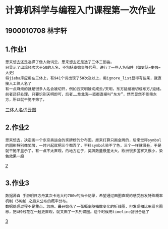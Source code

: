 # 计算机科学与编程入门课程第一次作业
## 1900010708 林宇轩
## 1.作业1

    思来想去还是选择了做人物词云，思来想去还是选了三体三部曲。
    只显示了出现频次大于50的人名，不包括秦始皇等代号，进行了一些人名归并（如史队=史强=大史）
    将jieba库应用在三体上，有941个词出现了50次及以上，用ignore_list显得有些呆，就直接人工筛人名了
    有一点麻烦的就是很多人名会被切开，例如云天明被切成云/天明，东方延绪被切成东方/延绪。前者还好处理，只要识别天明即可，后者……章北海一直都直接叫“东方”，然而显然不能筛东方，所以就干脆不筛了。
[三体人名词云图](https://linyorson.github.io/threebody_wordcloud.html)

## 2.作业2
    思来想去，决定画一个东京奥运会的奖牌榜的分布图。原来打算只画金牌的，后来觉得symbol的圆形特别像奖牌，一时兴起就把三个都弄了，不料symbol染不了色，三个一样就很丑，于是就干脆不显示了。有一点不太直观，的地方在于，奖牌数量极差太大，欧洲很多国家又很小，染色效果一般
[2](https://linyorson.github.io/medal_world.html)

## 3.作业3
    数据源自 手游明日方舟某次卡池大约700w的抽卡记录，希望通过画图直观的感受触发特殊概率机制（50抽）之后未公布的概率分布。
    数据处理过程不是重点，忽略。最开始花了一张概率随抽数变化的折线图，但发现相比用组合图标，把4种线花在一起更直观，就又画了一系列饼图。这个时候用timeline就很合适了
[3](https://linyorson.github.io/ark_pie.html)
